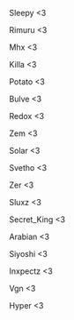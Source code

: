 Sleepy <3

Rimuru <3

Mhx <3

Killa <3

Potato <3

Bulve <3

Redox <3

Zem <3

Solar <3

Svetho <3

Zer <3

Sluxz <3

Secret_King <3

Arabian <3

Siyoshi <3

Inxpectz <3

Vgn <3

Hyper <3
